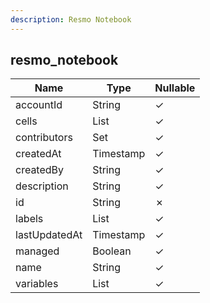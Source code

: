 ```yaml
---
description: Resmo Notebook
---
```

resmo_notebook
--------------

| **Name**      | **Type**     | **Nullable** |
| ------------- | ------------ | ------------ |
| accountId     | String       | &check;      |
| cells         | List<String> | &check;      |
| contributors  | Set          | &check;      |
| createdAt     | Timestamp    | &check;      |
| createdBy     | String       | &check;      |
| description   | String       | &check;      |
| id            | String       | &cross;      |
| labels        | List<String> | &check;      |
| lastUpdatedAt | Timestamp    | &check;      |
| managed       | Boolean      | &check;      |
| name          | String       | &check;      |
| variables     | List<String> | &check;      |
